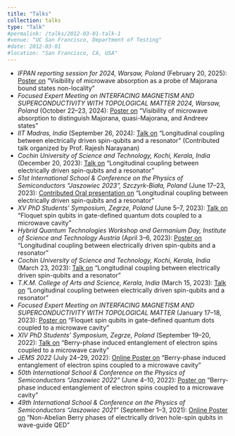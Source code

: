 ```yaml
---
title: "Talks"
collection: talks
type: "Talk"
#permalink: /talks/2012-03-01-talk-1
#venue: "UC San Francisco, Department of Testing"
#date: 2012-03-01
#location: "San Francisco, CA, USA"
---
```


- *IFPAN reporting session for 2024, Warsaw, Poland* (February 20, 2025): <u>Poster on</u> “Visibility of microwave absorption as a probe of Majorana bound states non-locality”  
- *Focused Expert Meeting on INTERFACING MAGNETISM AND SUPERCONDUCTIVITY WITH TOPOLOGICAL MATTER 2024, Warsaw, Poland* (October 22–23, 2024): <u>Poster on</u> “Visibility of microwave absorption to distinguish Majorana, quasi-Majorana, and Andreev states”  
- *IIT Madras, India* (September 26, 2024): <u>Talk on</u> “Longitudinal coupling between electrically driven spin-qubits and a resonator” (Contributed talk organized by Prof. Rajesh Narayanan)  
- *Cochin University of Science and Technology, Kochi, Kerala, India* (December 20, 2023): <u>Talk on</u> “Longitudinal coupling between electrically driven spin-qubits and a resonator”  
- *51st International School & Conference on the Physics of Semiconductors “Jaszowiec 2023”, Szczyrk-Biała, Poland* (June 17–23, 2023): <u>Contributed Oral presentation on</u> “Longitudinal coupling between electrically driven spin-qubits and a resonator”  
- *XV PhD Students’ Symposium, Zegrze, Poland* (June 5–7, 2023): <u>Talk on</u> “Floquet spin qubits in gate-defined quantum dots coupled to a microwave cavity”  
- *Hybrid Quantum Technologies Workshop and Germanium Day, Institute of Science and Technology Austria* (April 3–6, 2023): <u>Poster on</u> “Longitudinal coupling between electrically driven spin-qubits and a resonator”  
- *Cochin University of Science and Technology, Kochi, Kerala, India* (March 23, 2023): <u>Talk on</u> “Longitudinal coupling between electrically driven spin-qubits and a resonator”  
- *T.K.M. College of Arts and Science, Kerala, India* (March 15, 2023): <u>Talk on</u> “Longitudinal coupling between electrically driven spin-qubits and a resonator”  
- *Focused Expert Meeting on INTERFACING MAGNETISM AND SUPERCONDUCTIVITY WITH TOPOLOGICAL MATTER* (January 17–18, 2023): <u>Poster on</u> “Floquet spin qubits in gate-defined quantum dots coupled to a microwave cavity”  
- *XIV PhD Students’ Symposium, Zegrze, Poland* (September 19–20, 2022): <u>Talk on</u> “Berry-phase induced entanglement of electron spins coupled to a microwave cavity”  
- *JEMS 2022* (July 24–29, 2022): <u>Online Poster on</u> “Berry-phase induced entanglement of electron spins coupled to a microwave cavity”  
- *50th International School & Conference on the Physics of Semiconductors “Jaszowiec 2022”* (June 4–10, 2022): <u>Poster on</u> “Berry-phase induced entanglement of electron spins coupled to a microwave cavity”  
- *49th International School & Conference on the Physics of Semiconductors “Jaszowiec 2021”* (September 1–3, 2021): <u>Online Poster on</u> “Non-Abelian Berry phases of electrically driven hole-spin qubits in wave-guide QED”
